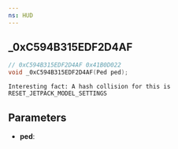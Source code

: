 ```yaml
---
ns: HUD
---
```

## _0xC594B315EDF2D4AF

```c
// 0xC594B315EDF2D4AF 0x41B0D022
void _0xC594B315EDF2D4AF(Ped ped);
```

```
Interesting fact: A hash collision for this is RESET_JETPACK_MODEL_SETTINGS  
```

## Parameters
* **ped**: 

